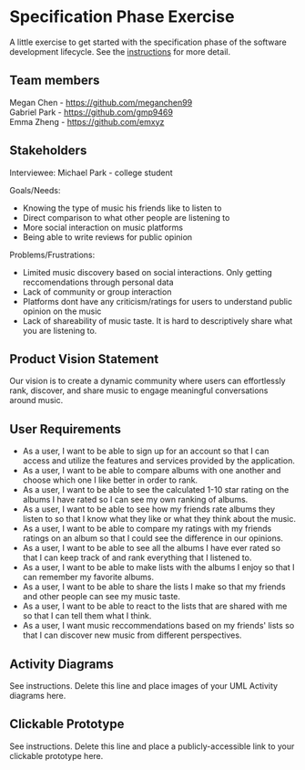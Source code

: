 # Specification Phase Exercise

A little exercise to get started with the specification phase of the software development lifecycle. See the [instructions](instructions.md) for more detail.

## Team members

Megan Chen - https://github.com/meganchen99  
Gabriel Park - https://github.com/gmp9469  
Emma Zheng - https://github.com/emxyz  

## Stakeholders

Interviewee: Michael Park - college student

Goals/Needs:
 - Knowing the type of music his friends like to listen to
 - Direct comparison to what other people are listening to
 - More social interaction on music platforms
 - Being able to write reviews for public opinion

Problems/Frustrations:
- Limited music discovery based on social interactions. Only getting reccomendations through personal data
- Lack of community or group interaction
- Platforms dont have any criticism/ratings for users to understand public opinion on the music
- Lack of shareability of music taste. It is hard to descriptively share what you are listening to.

## Product Vision Statement

Our vision is to create a dynamic community where users can effortlessly rank, discover, and share music to engage meaningful conversations around music. 

## User Requirements

- As a user, I want to be able to sign up for an account so that I can access and utilize the features and services provided by the application.
- As a user, I want to be able to compare albums with one another and choose which one I like better in order to rank. 
- As a user, I want to be able to see the calculated 1-10 star rating on the albums I have rated so I can see my own ranking of albums.
- As a user, I want to be able to see how my friends rate albums they listen to so that I know what they like or what they think about the music.
- As a user, I want to be able to compare my ratings with my friends ratings on an album so that I could see the difference in our opinions.
- As a user, I want to be able to see all the albums I have ever rated so that I can keep track of and rank everything that I listened to.
- As a user, I want to be able to make lists with the albums I enjoy so that I can remember my favorite albums.
- As a user, I want to be able to share the lists I make so that my friends and other people can see my music taste.
- As a user, I want to be able to react to the lists that are shared with me so that I can tell them what I think. 
- As a user, I want music reccommendations based on my friends' lists so that I can discover new music from different perspectives.

## Activity Diagrams

See instructions. Delete this line and place images of your UML Activity diagrams here.

## Clickable Prototype

See instructions. Delete this line and place a publicly-accessible link to your clickable prototype here.
